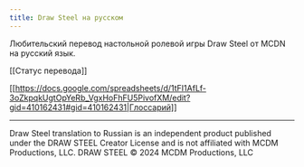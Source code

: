 ```yaml
---
title: Draw Steel на русском
---
```

Любительский перевод настольной ролевой игры Draw Steel от MCDN на русский язык.

[[Статус перевода]]

[[https://docs.google.com/spreadsheets/d/1tFI1AfLf-3oZkpqkUgtOpYeRb_VgxHoFhFU5PivofXM/edit?gid=410162431#gid=410162431|Глоссарий]] 


---

Draw Steel translation to Russian is an independent product published under the DRAW STEEL Creator License and is not affiliated with MCDM Productions, LLC. DRAW STEEL © 2024 MCDM Productions, LLC